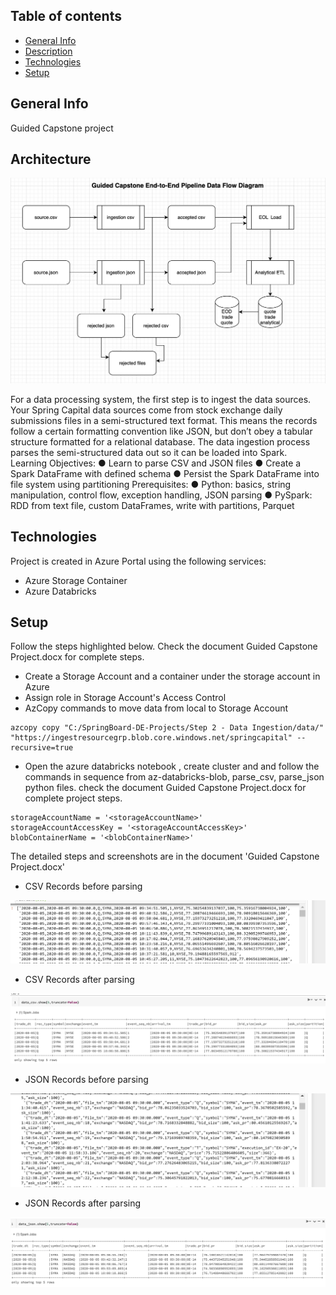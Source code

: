 ## Table of contents
* [General Info](#general-info)
* [Description](#description)
* [Technologies](#technologies)
* [Setup](#setup)


## General Info
Guided Capstone project

## Architecture
![Alt text](Screenshot/architecture.PNG?raw=true "Architecture")

For a data processing system, the first step is to ingest the data sources. Your Spring Capital data sources come from stock exchange daily submissions files in a semi-structured text format. This means the records follow a certain formatting convention like JSON, but don’t obey a tabular structure formatted for a relational database. The data ingestion process parses the semi-structured data out so it can be loaded into Spark.
Learning Objectives:
● Learn to parse CSV and JSON files
● Create a Spark DataFrame with defined schema
● Persist the Spark DataFrame into file system using partitioning
Prerequisites:
● Python: basics, string manipulation, control flow, exception handling, JSON parsing
● PySpark: RDD from text file, custom DataFrames, write with partitions, Parquet


## Technologies
Project is created in Azure Portal using the following services:
* Azure Storage Container
* Azure Databricks


## Setup




Follow the steps highlighted below. Check the  document Guided Capstone Project.docx for complete steps.

* Create a Storage Account and a container under the storage account in Azure
* Assign role in Storage Account's Access Control
* AzCopy commands to move data from local to Storage Account

```
azcopy copy "C:/SpringBoard-DE-Projects/Step 2 - Data Ingestion/data/" "https://ingestresourcegrp.blob.core.windows.net/springcapital" --recursive=true

```
* Open the azure databricks notebook , create cluster and and follow the commands in sequence from az-databricks-blob, parse_csv, parse_json python files. check the  document Guided Capstone Project.docx for complete project steps.
```
storageAccountName = '<storageAccountName>'
storageAccountAccessKey = '<storageAccountAccessKey>'
blobContainerName = '<blobContainerName>'

```

The detailed steps and screenshots are in the document 'Guided Capstone Project.docx'


* CSV Records before parsing

![Alt text](Screenshot/raw_csv_records.PNG?raw=true "CSVBeforeParse")

* CSV Records after parsing

![Alt text](Screenshot/parsed-CSV.PNG?raw=true "CSVAfterParse")

* JSON Records before parsing

![Alt text](Screenshot/raw_json_records.PNG?raw=true "JSONBeforeParse")

* JSON Records after parsing

![Alt text](Screenshot/parsed-json.PNG?raw=true "JSONAfterParse")
